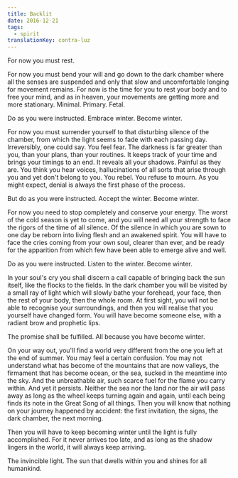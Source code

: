 ```yaml
---
title: Backlit
date: 2016-12-21
tags:
  - spirit
translationKey: contra-luz
---
```


For now you must rest.

For now you must bend your will and go down to the dark chamber where all the senses are suspended and only that slow and uncomfortable longing for movement remains. For now is the time for you to rest your body and to free your mind, and as in heaven, your movements are getting more and more stationary. Minimal. Primary. Fetal.

Do as you were instructed. Embrace winter. Become winter.

For now you must surrender yourself to that disturbing silence of the chamber, from which the light seems to fade with each passing day. Irreversibly, one could say. You feel fear. The darkness is far greater than you, than your plans, than your routines. It keeps track of your time and brings your timings to an end. It reveals all your shadows. Painful as they are. You think you hear voices, hallucinations of all sorts that arise through you and yet don't belong to you. You rebel. You refuse to mourn. As you might expect, denial is always the first phase of the process.

But do as you were instructed. Accept the winter. Become winter.

For now you need to stop completely and conserve your energy. The worst of the cold season is yet to come, and you will need all your strength to face the rigors of the time of all silence. Of the silence in which you are sown to one day be reborn into living flesh and an awakened spirit. You will have to face the cries coming from your own soul, clearer than ever, and be ready for the apparition from which few have been able to emerge alive and well.

Do as you were instructed. Listen to the winter. Become winter.

In your soul's cry you shall discern a call capable of bringing back the sun itself, like the flocks to the fields. In the dark chamber you will be visited by a small ray of light which will slowly bathe your forehead, your face, then the rest of your body, then the whole room. At first sight, you will not be able to recognise your surroundings, and then you will realise that you yourself have changed form. You will have become someone else, with a radiant brow and prophetic lips.

The promise shall be fulfilled. All because you have become winter.

On your way out, you'll find a world very different from the one you left at the end of summer. You may feel a certain confusion. You may not understand what has become of the mountains that are now valleys, the firmament that has become ocean, or the sea, sucked in the meantime into the sky. And the unbreathable air, such scarce fuel for the flame you carry within. And yet it persists. Neither the sea nor the land nor the air will pass away as long as the wheel keeps turning again and again, until each being finds its note in the Great Song of all things. Then you will know that nothing on your journey happened by accident: the first invitation, the signs, the dark chamber, the next morning.

Then you will have to keep becoming winter until the light is fully accomplished. For it never arrives too late, and as long as the shadow lingers in the world, it will always keep arriving.

The invincible light. The sun that dwells within you and shines for all humankind.
